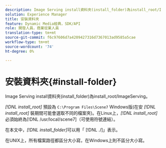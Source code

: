 ```yaml
---
description: Image Serving install資料夾(install_folder)為install_root/ImageServing。
solution: Experience Manager
title: 安裝資料夾
feature: Dynamic Media經典，SDK/API
role: 開發人員，商業從業人員
translation-type: tm+mt
source-git-commit: f6c97606d7a4209427316d7367013ad9585a5cae
workflow-type: tm+mt
source-wordcount: '74'
ht-degree: 0%

---
```



# 安裝資料夾{#install-folder}

Image Serving install資料夾(install_folder)為install_root/ImageServing。

*[!DNL install_root]* 預設為 `C:\Program Files\Scene7` Windows版(在安 *[!DNL install_root]* 裝期間可能會選取不同的檔案夾)。在Linux上，*[!DNL install_root]*&#x200B;必須始終為[!DNL /usr/local/scene7]（可使用符號連結）。

在本文中，*[!DNL install_folder]*&#x200B;可以用「 [!DNL ./]」表示。

在UNIX上，所有檔案路徑都區分大小寫，在Windows上則不區分大小寫。
